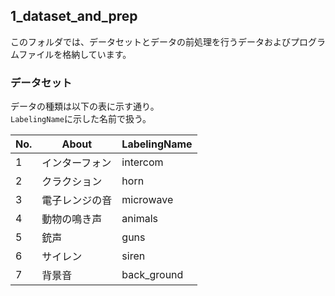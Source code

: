 ## 1_dataset_and_prep

このフォルダでは、データセットとデータの前処理を行うデータおよびプログラムファイルを格納しています。

### データセット

データの種類は以下の表に示す通り。  
`LabelingName`に示した名前で扱う。

| No. | About          | LabelingName |
| --- | -------------- | ------------ |
| 1   | インターフォン | intercom     |
| 2   | クラクション   | horn         |
| 3   | 電子レンジの音 | microwave    |
| 4   | 動物の鳴き声   | animals      |
| 5   | 銃声           | guns         |
| 6   | サイレン       | siren        |
| 7   | 背景音         | back_ground  |
